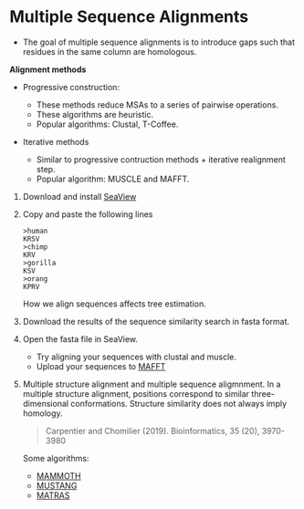 # Multiple Sequence Alignments

- The goal of multiple sequence alignments is to introduce gaps such that residues in 
the same column are homologous.

**Alignment methods**
- Progressive construction:
  - These methods reduce MSAs to a series of pairwise operations.
  - These algorithms are heuristic.
  - Popular algorithms: Clustal, T-Coffee.

- Iterative methods
  - Similar to progressive contruction methods + iterative realignment step.
  - Popular algorithm: MUSCLE and MAFFT.

1. Download and install [SeaView](http://doua.prabi.fr/software/seaview)
2. Copy and paste the following lines
   ```
   >human
   KRSV
   >chimp
   KRV
   >gorilla
   KSV
   >orang
   KPRV
   ```
   
   How we align sequences affects tree estimation.

3. Download the results of the sequence similarity search in fasta format.
4. Open the fasta file in SeaView.
   - Try aligning your sequences with clustal and muscle.
   - Upload your sequences to [MAFFT](https://mafft.cbrc.jp/alignment/server/)

5. Multiple structure alignment and multiple sequence aligmnment.
   In a multiple structure alignment, positions correspond to similar three-dimensional
   conformations. Structure similarity does not always imply homology.
   > Carpentier and Chomilier (2019). Bioinformatics, 35 (20), 3970-3980
   
   Some algorithms:
   - [MAMMOTH](https://ub.cbm.uam.es/software/online/mamothmult.php)
   - [MUSTANG](http://lcb.infotech.monash.edu.au/mustang/)
   - [MATRAS](http://strcomp.protein.osaka-u.ac.jp/matras/)
   
   
